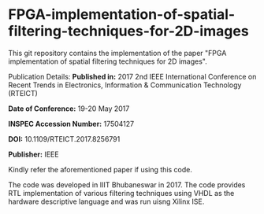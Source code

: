 # FPGA-implementation-of-spatial-filtering-techniques-for-2D-images

This git repository contains the implementation of the paper "FPGA implementation of spatial filtering techniques for 2D images". 

Publication Details:
  **Published in:** 2017 2nd IEEE International Conference on Recent Trends in Electronics, Information & Communication Technology (RTEICT)
  
  **Date of Conference:** 19-20 May 2017
  
  **INSPEC Accession Number:** 17504127
  
  **DOI:** 10.1109/RTEICT.2017.8256791
  
  **Publisher:** IEEE
  
Kindly refer the aforementioned paper if using this code.

The code was developed in IIIT Bhubaneswar in 2017. The code provides RTL implementation of various filtering techniques using VHDL as the hardware descriptive language and was run uisng Xilinx ISE.
